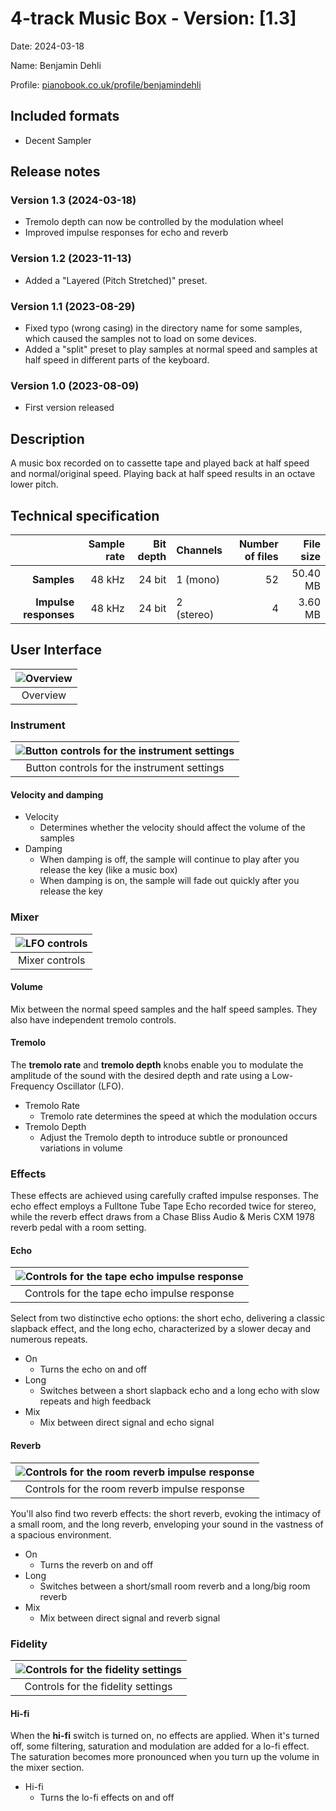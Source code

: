 # 4-track Music Box - Version: [1.3]

Date: 2024-03-18

Name: Benjamin Dehli

Profile: [pianobook.co.uk/profile/benjamindehli](https://www.pianobook.co.uk/profile/benjamindehli/)

## Included formats

- Decent Sampler

## Release notes

### Version 1.3 (2024-03-18)

- Tremolo depth can now be controlled by the modulation wheel
- Improved impulse responses for echo and reverb

### Version 1.2 (2023-11-13)

- Added a "Layered (Pitch Stretched)" preset.

### Version 1.1 (2023-08-29)

- Fixed typo (wrong casing) in the directory name for some samples, which caused the samples not to load on some devices.
- Added a "split" preset to play samples at normal speed and samples at half speed in different parts of the keyboard.

### Version 1.0 (2023-08-09)

- First version released

## Description

A music box recorded on to cassette tape and played back at half speed and normal/original speed. Playing back at half speed results in an octave lower pitch.

## Technical specification

|                       | Sample rate | Bit depth | Channels   | Number of files | File size |
|----------------------:|------------:|----------:|------------|----------------:|----------:|
|           **Samples** |      48 kHz |    24 bit | 1 (mono)   |              52 |  50.40 MB |
| **Impulse responses** |      48 kHz |    24 bit | 2 (stereo) |               4 |   3.60 MB |

## User Interface

|![Overview](/Screenshots/4-track-music-box.png)|
|:--:|
|Overview|

### Instrument

|![Button controls for the instrument settings](/Screenshots/instrument.png)|
|:--:|
|Button controls for the instrument settings|

#### Velocity and damping

- Velocity
  - Determines whether the velocity should affect the volume of the samples
- Damping
  - When damping is off, the sample will continue to play after you release the key (like a music box)
  - When damping is on, the sample will fade out quickly after you release the key

### Mixer

|![LFO controls](/Screenshots/mixer.png)|
|:--:|
|Mixer controls|

#### Volume

Mix between the normal speed samples and the half speed samples. They also have independent tremolo controls.

#### Tremolo

The **tremolo rate** and **tremolo depth** knobs enable you to modulate the amplitude of the sound with the desired depth and rate using a Low-Frequency Oscillator (LFO).

- Tremolo Rate
  - Tremolo rate determines the speed at which the modulation occurs
- Tremolo Depth
  - Adjust the Tremolo depth to introduce subtle or pronounced variations in volume

### Effects

These effects are achieved using carefully crafted impulse responses. The echo effect employs a Fulltone Tube Tape Echo recorded twice for stereo, while the reverb effect draws from a Chase Bliss Audio & Meris CXM 1978 reverb pedal with a room setting.

#### Echo

|![Controls for the tape echo impulse response](/Screenshots/echo.png)|
|:--:|
|Controls for the tape echo impulse response|

Select from two distinctive echo options: the short echo, delivering a classic slapback effect, and the long echo, characterized by a slower decay and numerous repeats.

- On
  - Turns the echo on and off
- Long
  - Switches between a short slapback echo and a long echo with slow repeats and high feedback
- Mix
  - Mix between direct signal and echo signal

#### Reverb

|![Controls for the room reverb impulse response](/Screenshots/reverb.png)|
|:--:|
|Controls for the room reverb impulse response|

You'll also find two reverb effects: the short reverb, evoking the intimacy of a small room, and the long reverb, enveloping your sound in the vastness of a spacious environment.

- On
  - Turns the reverb on and off
- Long
  - Switches between a short/small room reverb and a long/big room reverb
- Mix
  - Mix between direct signal and reverb signal

### Fidelity

|![Controls for the fidelity settings](/Screenshots/fidelity.png)|
|:--:|
|Controls for the fidelity settings|

#### Hi-fi

When the **hi-fi** switch is turned on, no effects are applied. When it's turned off, some filtering, saturation and modulation are added for a lo-fi effect. The saturation becomes more pronounced when you turn up the volume in the mixer section.

- Hi-fi
  - Turns the lo-fi effects on and off
